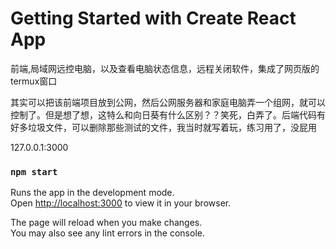 # Getting Started with Create React App


前端,局域网远控电脑，以及查看电脑状态信息，远程关闭软件，集成了网页版的termux窗口



其实可以把该前端项目放到公网，然后公网服务器和家庭电脑弄一个组网，就可以控制了。但是想了想，这特么和向日葵有什么区别？？笑死，白弄了。后端代码有好多垃圾文件，可以删除那些测试的文件，我当时就写着玩，练习用了，没屁用


127.0.0.1:3000

### `npm start`

Runs the app in the development mode.\
Open [http://localhost:3000](http://localhost:3000) to view it in your browser.

The page will reload when you make changes.\
You may also see any lint errors in the console.

